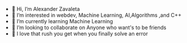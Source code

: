 - 👋 Hi, I’m Alexander Zavaleta
- 👀 I’m interested in webdev, Machine Learning, AI,Algorithms ,and C++
- 🌱 I’m currently learning Machine Learning
- 💞️ I’m looking to collaborate on Anyone who want's to be friends
- 💪 I love that rush you get when you finally solve an error 



